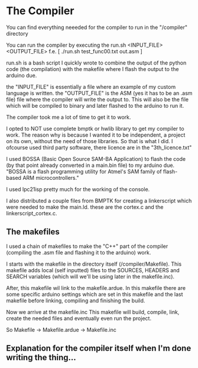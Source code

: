 # The Compiler

You can find everything neeeded for the compiler to run in the "/compiler" directory

You can run the compiler by executing the run.sh <INPUT_FILE> <OUTPUT_FILE>
f.e. [ ./run.sh test_func00.txt out.asm ]

run.sh is a bash script I quickly wrote to combine the output of the python code (the compilation)
with the makefile where I flash the output to the arduino due.

the "INPUT_FILE" is essentially a file where an example of my custom language is written.
the "OUTPUT_FILE" is the ASM (yes it has to be an .asm file) file where the compiler will write the output to.
This will also be the file which will be compiled to binary and later flashed to the arduino to run it.

The compiler took me a lot of time to get it to work. 

I opted to NOT use complete bmptk or hwlib library to get my compiler to work. The reason why is because I wanted it to be
independent, a project on its own, without the need of those libraries. So that is what I did. I ofcourse used third party software, there licence are in the "3th_licence.txt"
 
I used BOSSA (Basic Open Source SAM-BA Application) to flash the code (by that point already converted in a main.bin file) to my arduino due. 
"BOSSA is a flash programming utility for Atmel's SAM family of flash-based ARM microcontrollers."

I used lpc21isp pretty much for the working of the console.

I also distributed a couple files from BMPTK for creating a linkerscript which were needed to make the main.ld.
these are the cortex.c and the linkerscript_cortex.c.

## The makefiles 
I used a chain of makefiles to make the "C++" part of the compiler (compiling the .asm file and flashing it to the arduino) work.

I starts with the makefile in the directory itself (/compiler/Makefile). This makefile adds local (self inputted) files to the SOURCES, HEADERS and SEARCH variables (which will we'll be using later in the makefile.inc). 

After, this makefile wil link to the makefile.ardue.
In this makefile there are some specific arduino settings which are set in this makefile and the last makefile before linking, compiling and finishing the build.

Now we arrive at the makefile.inc
This makefile will build, compile, link, create the needed files and eventually even run the project.

So     Makefile -> Makefile.ardue -> Makefile.inc


## Explanation for the compiler itself when I'm done writing the thing...


